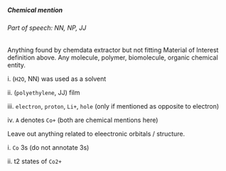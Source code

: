 ##### Chemical mention

###### Part of speech: NN, NP, JJ

Anything found by chemdata extractor but not fitting Material of Interest definition above. Any molecule, polymer, biomolecule, organic chemical entity.

i. (`H2O`, NN) was used as a solvent

ii. (`polyethylene`, JJ) film

iii. `electron`, `proton`, `Li+`, `hole` (only if mentioned as opposite to electron)

iv. `A` denotes `Co+` (both are chemical mentions here)

Leave out anything related to eleectronic orbitals / structure.

i. `Co` 3s (do not annotate 3s)

ii. t2 states of `Co2+`
